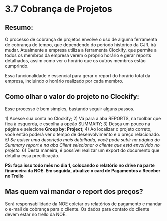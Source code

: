 # 3.7 Cobrança de Projetos

## Resumo:

O processo de cobrança de projetos envolve o uso de alguma ferramenta de cobrança de tempo, que dependendo do período histórico da CJR, irá mudar. Atualmente a empresa utiliza a ferramenta Clockify, que permite a todos os membros da empresa verem o próprio horário e gerar reports detalhados, assim como ver o horário que os outros membros estão cumprindo.

Essa funcionalidade é essencial para gerar o report do horário total da empresa, incluindo o horário realizado por cada membro.

## Como olhar o valor do projeto no Clockify:

Esse processo é bem simples, bastando seguir alguns passos.

1\) Acesse sua conta no Clockify; 2\) Vá para a aba REPORTS, na toolbar que fica à esquerda, e escolha a opção SUMMARY; 3\) Desça um pouco na página e selecione **Group by: Project**; 4\) Ao localizar o projeto correto, você então poderá ver o tempo de desenvolvimento e o preço relacionado. _5\) Se quiser uma descrição mais detalhada, você pode subir na página do Summary report e na aba Client selecionar o cliente que está envolvido no projeto._ 6\) Desta maneira, é possível realizar um export do documento que detalha essa precificação.

**PS: faça isso todo mês no dia 1, colocando o relatório no drive na parte financeira da NOE. Em seguida, atualize o card de Pagamentos a Receber no Trello**

## Mas quem vai mandar o report dos preços?

Será responsabilidade da NOE coletar os relatórios de pagamento e mandar o e-mail de cobrança para o cliente. Os dados para contato do cliente devem estar no trello da NOE.


